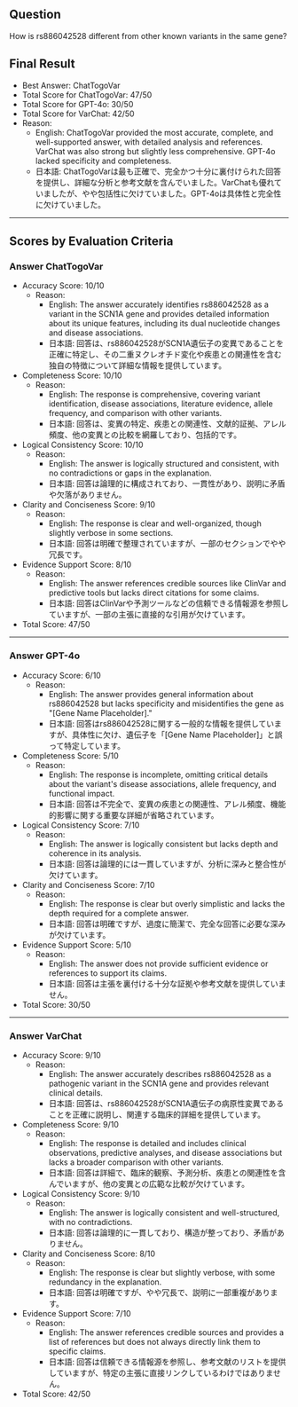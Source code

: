 ## Question

How is rs886042528 different from other known variants in the same gene?

## Final Result

- Best Answer: ChatTogoVar
- Total Score for ChatTogoVar: 47/50
- Total Score for GPT-4o: 30/50
- Total Score for VarChat: 42/50
- Reason:
  - English: ChatTogoVar provided the most accurate, complete, and well-supported answer, with detailed analysis and references. VarChat was also strong but slightly less comprehensive. GPT-4o lacked specificity and completeness.
  - 日本語: ChatTogoVarは最も正確で、完全かつ十分に裏付けられた回答を提供し、詳細な分析と参考文献を含んでいました。VarChatも優れていましたが、やや包括性に欠けていました。GPT-4oは具体性と完全性に欠けていました。

---

## Scores by Evaluation Criteria

### Answer ChatTogoVar
- Accuracy Score: 10/10
  - Reason: 
    - English: The answer accurately identifies rs886042528 as a variant in the SCN1A gene and provides detailed information about its unique features, including its dual nucleotide changes and disease associations.
    - 日本語: 回答は、rs886042528がSCN1A遺伝子の変異であることを正確に特定し、その二重ヌクレオチド変化や疾患との関連性を含む独自の特徴について詳細な情報を提供しています。
- Completeness Score: 10/10
  - Reason: 
    - English: The response is comprehensive, covering variant identification, disease associations, literature evidence, allele frequency, and comparison with other variants.
    - 日本語: 回答は、変異の特定、疾患との関連性、文献的証拠、アレル頻度、他の変異との比較を網羅しており、包括的です。
- Logical Consistency Score: 10/10
  - Reason: 
    - English: The answer is logically structured and consistent, with no contradictions or gaps in the explanation.
    - 日本語: 回答は論理的に構成されており、一貫性があり、説明に矛盾や欠落がありません。
- Clarity and Conciseness Score: 9/10
  - Reason: 
    - English: The response is clear and well-organized, though slightly verbose in some sections.
    - 日本語: 回答は明確で整理されていますが、一部のセクションでやや冗長です。
- Evidence Support Score: 8/10
  - Reason: 
    - English: The answer references credible sources like ClinVar and predictive tools but lacks direct citations for some claims.
    - 日本語: 回答はClinVarや予測ツールなどの信頼できる情報源を参照していますが、一部の主張に直接的な引用が欠けています。
- Total Score: 47/50

---

### Answer GPT-4o
- Accuracy Score: 6/10
  - Reason: 
    - English: The answer provides general information about rs886042528 but lacks specificity and misidentifies the gene as "[Gene Name Placeholder]."
    - 日本語: 回答はrs886042528に関する一般的な情報を提供していますが、具体性に欠け、遺伝子を「[Gene Name Placeholder]」と誤って特定しています。
- Completeness Score: 5/10
  - Reason: 
    - English: The response is incomplete, omitting critical details about the variant's disease associations, allele frequency, and functional impact.
    - 日本語: 回答は不完全で、変異の疾患との関連性、アレル頻度、機能的影響に関する重要な詳細が省略されています。
- Logical Consistency Score: 7/10
  - Reason: 
    - English: The answer is logically consistent but lacks depth and coherence in its analysis.
    - 日本語: 回答は論理的には一貫していますが、分析に深みと整合性が欠けています。
- Clarity and Conciseness Score: 7/10
  - Reason: 
    - English: The response is clear but overly simplistic and lacks the depth required for a complete answer.
    - 日本語: 回答は明確ですが、過度に簡潔で、完全な回答に必要な深みが欠けています。
- Evidence Support Score: 5/10
  - Reason: 
    - English: The answer does not provide sufficient evidence or references to support its claims.
    - 日本語: 回答は主張を裏付ける十分な証拠や参考文献を提供していません。
- Total Score: 30/50

---

### Answer VarChat
- Accuracy Score: 9/10
  - Reason: 
    - English: The answer accurately describes rs886042528 as a pathogenic variant in the SCN1A gene and provides relevant clinical details.
    - 日本語: 回答は、rs886042528がSCN1A遺伝子の病原性変異であることを正確に説明し、関連する臨床的詳細を提供しています。
- Completeness Score: 9/10
  - Reason: 
    - English: The response is detailed and includes clinical observations, predictive analyses, and disease associations but lacks a broader comparison with other variants.
    - 日本語: 回答は詳細で、臨床的観察、予測分析、疾患との関連性を含んでいますが、他の変異との広範な比較が欠けています。
- Logical Consistency Score: 9/10
  - Reason: 
    - English: The answer is logically consistent and well-structured, with no contradictions.
    - 日本語: 回答は論理的に一貫しており、構造が整っており、矛盾がありません。
- Clarity and Conciseness Score: 8/10
  - Reason: 
    - English: The response is clear but slightly verbose, with some redundancy in the explanation.
    - 日本語: 回答は明確ですが、やや冗長で、説明に一部重複があります。
- Evidence Support Score: 7/10
  - Reason: 
    - English: The answer references credible sources and provides a list of references but does not always directly link them to specific claims.
    - 日本語: 回答は信頼できる情報源を参照し、参考文献のリストを提供していますが、特定の主張に直接リンクしているわけではありません。
- Total Score: 42/50